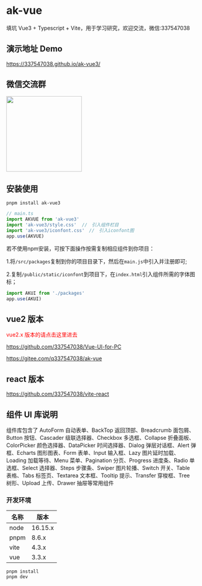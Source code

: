 # ak-vue

填坑 Vue3 + Typescript + Vite，用于学习研究，欢迎交流，微信:337547038

## 演示地址 Demo

https://337547038.github.io/ak-vue3/

## 微信交流群

<img src="https://gitee.com/q337547038/vue-form-design/raw/main/qrcode.jpg" width ="200" alt=""/>

## 安装使用

```shell
pnpm install ak-vue3
```

```ts
// main.ts
import AKVUE from 'ak-vue3'
import 'ak-vue3/style.css'  //　引入组件栏目
import 'ak-vue3/iconfont.css'　//　引入iconfont图
app.use(AKVUE)
```

若不使用npm安装，可按下面操作按需复制相应组件到你项目：

1.将`/src/packages`复制到你的项目目录下，然后在`main.js`中引入并注册即可;

2.复制`/public/static/iconfont`到项目下，在`index.html`引入组件所需的字体图标；

```javascript
import AKUI from './packages'
app.use(AKUI)
```

## vue2 版本

<font color="#f00">vue2.x 版本的请点击这里进去</font>

https://github.com/337547038/Vue-UI-for-PC

https://gitee.com/q337547038/ak-vue

## react 版本

https://github.com/337547038/vite-react

## 组件 UI 库说明

组件库包含了 AutoForm 自动表单、BackTop 返回顶部、Breadcrumb 面包屑、 Button 按钮、Cascader 级联选择器、Checkbox 多选框、Collapse 折叠面板、ColorPicker
颜色选择器、DataPicker 时间选择器、Dialog 弹层对话框、Alert 弹框、Echarts 图形图表、Form 表单、Input 输入框、Lazy 图片延时加载、Loading 加载等待、Menu 菜单、Pagination
分页、Progress 进度条、Radio 单选框、Select 选择器、Steps 步骤条、Swiper 图片轮播、Switch 开关、Table 表格、Tabs 标签页、Textarea 文本框、Tooltip 提示、Transfer
穿梭框、Tree 树形、Upload 上传、Drawer 抽屉等常用组件

### 开发环境
| 名称   | 版本      |
|------|---------|
| node | 16.15.x |
| pnpm | 8.6.x   |
| vite | 4.3.x   |
| vue  | 3.3.x   |


```shell
pnpm install
pnpm dev
```
